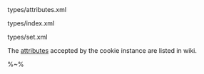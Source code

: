 <type-link link="../../wiki/Attributes" name="Attributes">
  types/attributes.xml
</type-link>

<method noArgTypesInToc level="3" name="Cookies.set">types/index.xml</method>

<typedef page-Attributes="../../wiki/Attributes" flatten>types/set.xml</typedef>

The [attributes](/wiki/Attributes) accepted by the cookie instance are listed in wiki.

%~%